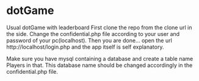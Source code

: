 dotGame
=======

Usual dotGame with leaderboard
First clone the repo from the clone url in the side.
Change the confidential.php file according to your user and password of your pc(localhost).
Then you are done...
open the url http://localhost/login.php
and the app itself is self explanatory.

Make sure you have mysql containing a database and create a table name Players in that.
This database name should be changed accordingly in the confidential.php file.
